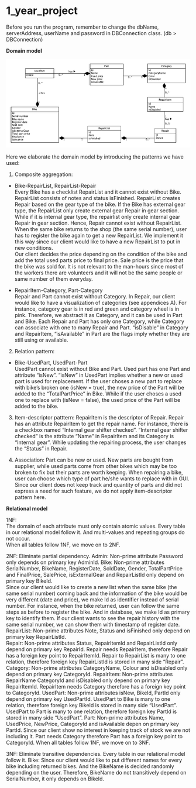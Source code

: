 # 1_year_project
Before you run the program, remember to change the dbName, serverAddress, userName and password in DBConnection class. (db > DBConnection)

**Domain model**

![image](https://github.com/Yi-Chen-Lin2019/1_year_project/blob/master/Domain_model.png)

Here we elaborate the domain model by introducing the patterns we have used: 
1. Composite aggregation:  
 - Bike-RepairList, RepairList-Repair  
 Every Bike has a checklist RepairList and it cannot exist without Bike. RepairList consists of notes and status isFinished. RepairList creates Repair based on the gear type of the bike. If the Bike has external gear type, the RepairList only create external gear Repair in gear section. While if it is internal gear type, the repairlist only create internal gear Repair in gear section. Hence, Repair cannot exist without RepairList.  
When the same bike returns to the shop (the same serial number), user has to register the bike again to get a new RepairList. We implement it this way since our client would like to have a new RepairList to put in new conditions.  
Our client decides the price depending on the condition of the bike and add the total used parts price to final price. Sale price is the price that the bike was sold for. It is not relevant to the man-hours since most of the workers there are volunteers and it will not be the same people or same number of them everyday.  
 
 - RepairItem-Category, Part-Category   
 Repair and Part cannot exist without Category. In Repair, our client would like to have a visualization of categories (see appendices A). For instance, category gear is in red and green and category wheel is in pink. Therefore, we abstract it as Category, and it can be used in Part and Bike. Each Repair and Part has only one Category, while Category can associate with one to many Repair and Part. “isDisable” in Category and RepairItem, “isAvailable” in Part are the flags imply whether they are still using or available.   
  
2. Relation pattern: 
 - Bike-UsedPart, UsedPart-Part  
 UsedPart cannot exist without Bike and Part. Used part has one Part and attribute “isNew”. “isNew” in UsedPart implies whether a new or used part is used for replacement. If the user choses a new part to replace with bike’s broken one (isNew = true), the new price of the Part will be added to the “TotalPartPrice” in Bike. While if the user choses a used one to replace with (isNew = false), the used price of the Part will be added to the bike.   
 
 
3. Item-descriptor patttern: 
 RepairItem is the descriptor of Repair. Repair has an attribute RepairItem to get the repair name. For instance, there is a checkbox named “Internal gear shifter checked”. “Internal gear shifter checked” is the attribute “Name” in RepairItem and its Category is “Internal gear”. While updating the repairing process, the user changes the “Status” in Repair. 
 
 

4. Association: 
 Part can be new or used. New parts are bought from supplier, while used parts come from other bikes which may be too broken to fix but their parts are worth keeping. When repairing a bike, user can choose which type of part he/she wants to replace with in GUI. Since our client does not keep track and quantity of parts and did not express a need for such feature, we do not apply item-descriptor pattern here.  
 
 


**Relational model**



1NF:  
The domain of each attribute must only contain atomic values. Every table in our relational model follow it. And multi-values and repeating groups do not occur.  
When all tables follow 1NF, we move on to 2NF. 
  
2NF: Eliminate partial dependency. 
Admin: Non-prime attribute Password only depends on primary key AdminId. 
Bike: Non-prime attributes SerialNumber, BikeName, RegisterDate, SoldDate, Gender, TotalPartPrice and FinalPrice, SalePrice, isExternalGear and RepairListId only depend on primary key BikeId.  
Since our client would like to create a new list when the same bike (the same serial number) coming back and the information of the bike would be very different (date and price), we make Id as identifier instead of serial number. For instance, when the bike returned, user can follow the same steps as before to register the bike. And in database, we make Id as primary key to identify them. If our client wants to see the repair history with the same serial number, we can show them with timestamp of register date. 
RepairList: Non-prime attributes Note, Status and isFinished only depend on primary key RepairListId.  
Repair: Non-prime attributes Status, RepairItemId and RepairListId only depend on primary key RepairId. Repair needs RepairItem, therefore Repair has a foreign key point to RepairItemId. Repair to RepairList is many to one relation, therefore foreign key RepairListId is stored in many side “Repair”. 
Category: Non-prime attributes CategoryName, Colour and isDisabled only depend on primary key CategoryId. 
RepairItem: Non-prime attributes RepairName CategoryId and isDisabled only depend on primary key RepairItemId. RepairItem needs Category therefore has a foreign key point to CategoryId. 
UsedPart: Non-prime attributes isNew, BikeId, PartId only depend on primary key UsedPartId. UsedPart to Bike is many to one relation, therefore foreign key BikeId is stored in many side “UsedPart”. UsedPart to Part is many to one relation, therefore foreign key PartId is stored in many side “UsedPart”. 
Part: Non-prime attributes Name, UsedPrice, NewPrice, CategoryId and isAvailable depen on primary key PartId. Since our client show no interest in keeping track of stock we are not including it. Part needs Category therefore Part has a foreign key point to CategoryId. 
When all tables follow 1NF, we move on to 3NF. 
  
3NF: Eliminate transitive dependencies. Every table in our relational model follow it. 
Bike: Since our client would like to put different names for every bike including returned bikes. And the BikeName is decided randomly depending on the user. Therefore, BikeName do not transitively depend on SerialNumber, it only depends on BikeId. 
